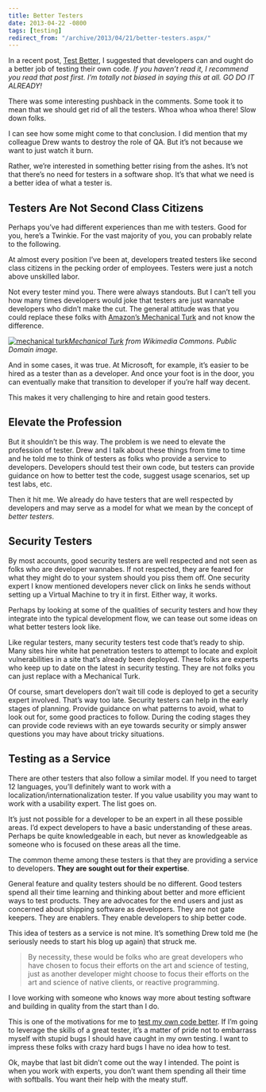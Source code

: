 ```yaml
---
title: Better Testers
date: 2013-04-22 -0800
tags: [testing]
redirect_from: "/archive/2013/04/21/better-testers.aspx/"
---
```


In a recent post, [Test Better](https://haacked.com/archive/2013/03/04/test-better.aspx), I suggested that developers can and ought do a better job of testing their own code. *If you haven’t read it, I recommend you read that post first. I’m totally not biased in saying this at all. GO DO IT ALREADY!*

There was some interesting pushback in the comments. Some took it to mean that we should get rid of all the testers. Whoa whoa whoa there! Slow down folks.

I can see how some might come to that conclusion. I did mention that my colleague Drew wants to destroy the role of QA. But it’s not because we want to just watch it burn.

Rather, we’re interested in something better rising from the ashes. It’s not that there’s no need for testers in a software shop. It’s that what we need is a better idea of what a tester is.

Testers Are Not Second Class Citizens
-------------------------------------

Perhaps you’ve had different experiences than me with testers. Good for you, here’s a Twinkie. For the vast majority of you, you can probably relate to the following.

At almost every position I’ve been at, developers treated testers like second class citizens in the pecking order of employees. Testers were just a notch above unskilled labor.

Not every tester mind you. There were always standouts. But I can’t tell you how many times developers would joke that testers are just wannabe developers who didn’t make the cut. The general attitude was that you could replace these folks with [Amazon’s Mechanical
Turk](https://www.mturk.com/mturk/welcome) and not know the difference.

[![mechanical turk](https://haacked.com/images/haacked_com/WindowsLiveWriter/BetterTesters_105E3/mechanical-turk_thumb.jpg "mechanical turk")](https://haacked.com/images/haacked_com/WindowsLiveWriter/BetterTesters_105E3/mechanical-turk_2.jpg)*[Mechanical Turk](http://en.wikipedia.org/wiki/File:Tuerkischer_schachspieler_racknitz3.jpg "Mechanical Turk")
from Wikimedia Commons. Public Domain image.*

And in some cases, it was true. At Microsoft, for example, it’s easier to be hired as a tester than as a developer. And once your foot is in the door, you can eventually make that transition to developer if you’re half way decent.

This makes it very challenging to hire and retain good testers.

Elevate the Profession
----------------------

But it shouldn’t be this way. The problem is we need to elevate the profession of tester. Drew and I talk about these things from time to time and he told me to think of testers as folks who provide a service to developers. Developers should test their own code, but testers can provide guidance on how to better test the code, suggest usage scenarios, set up test labs, etc.

Then it hit me. We already do have testers that are well respected by developers and may serve as a model for what we mean by the concept of *better testers*.

Security Testers
----------------

By most accounts, good security testers are well respected and not seen as folks who are developer wannabes. If not respected, they are feared for what they might do to your system should you piss them off. One security expert I know mentioned developers never click on links he sends without setting up a Virtual Machine to try it in first. Either way, it works.

Perhaps by looking at some of the qualities of security testers and how they integrate into the typical development flow, we can tease out some ideas on what better testers look like.

Like regular testers, many security testers test code that’s ready to ship. Many sites hire white hat penetration testers to attempt to locate and exploit vulnerabilities in a site that’s already been deployed. These folks are experts who keep up to date on the latest in security testing. They are not folks you can just replace with a Mechanical Turk.

Of course, smart developers don’t wait till code is deployed to get a security expert involved. That’s way too late. Security testers can help in the early stages of planning. Provide guidance on what patterns to avoid, what to look out for, some good practices to follow. During the coding stages they can provide code reviews with an eye towards security or simply answer questions you may have about tricky situations.

Testing as a Service
--------------------

There are other testers that also follow a similar model. If you need to target 12 languages, you’ll definitely want to work with a
localization/internationalization tester. If you value usability you may want to work with a usability expert. The list goes on.

It’s just not possible for a developer to be an expert in all these possible areas. I’d expect developers to have a basic understanding of these areas. Perhaps be quite knowledgeable in each, but never as knowledgeable as someone who is focused on these areas all the time.

The common theme among these testers is that they are providing a service to developers. **They are sought out for their expertise**.

General feature and quality testers should be no different. Good testers spend all their time learning and thinking about better and more efficient ways to test products. They are advocates for the end users and just as concerned about shipping software as developers. They are not gate keepers. They are enablers. They enable developers to ship better code.

This idea of testers as a service is not mine. It’s something Drew told me (he seriously needs to start his blog up again) that struck me.

> By necessity, these would be folks who are great developers who have
> chosen to focus their efforts on the art and science of testing, just
> as another developer might choose to focus their efforts on the art
> and science of native clients, or reactive programming.

I love working with someone who knows way more about testing software and building in quality from the start than I do.

This is one of the motivations for me to [test my own code better](https://haacked.com/archive/2013/03/04/test-better.aspx). If I’m going to leverage the skills of a great tester, it’s a matter of pride not to embarrass myself with stupid bugs I should have caught in my own testing. I want to impress these folks with crazy hard bugs I have no idea how to test.

Ok, maybe that last bit didn’t come out the way I intended. The point is when you work with experts, you don’t want them spending all their time with softballs. You want their help with the meaty stuff.
